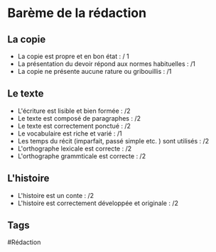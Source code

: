 # Barème de la rédaction

## La copie

- La copie est propre et en bon état :    / 1
- La présentation du devoir répond aux normes habituelles :    /1
- La copie ne présente aucune rature ou gribouillis :    /1

## Le texte

- L'écriture est lisible et bien formée :    /2
- Le texte est composé de paragraphes :    /2
- Le texte est correctement ponctué :    /2
- Le vocabulaire est riche et varié :    /1
- Les temps du récit (imparfait, passé simple etc. ) sont utilisés :    /2
- L'orthographe lexicale est correcte :    /2
- L'orthographe grammticale est correcte :    /2

## L'histoire

- L'histoire est un conte :    /2
- L'histoire est correctement développée et originale :    /2

## Tags

#Rédaction